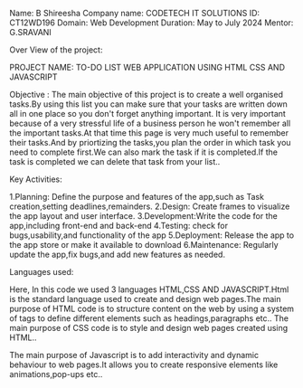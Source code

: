 Name: B Shireesha
Company name: CODETECH IT SOLUTIONS
ID: CT12WD196
Domain: Web Development
Duration: May to July 2024
Mentor: G.SRAVANI

Over View of the project:

PROJECT NAME: TO-DO LIST WEB APPLICATION USING HTML CSS AND JAVASCRIPT

 Objective : The main objective of this project is to create a well organised tasks.By using this list you can make sure that your tasks are written down all in one place so you don't forget anything important.
 It is very important because of a very stressful life of a business person he won't remember all the important tasks.At that time this page is very much useful to remember their tasks.And by priortizing the 
 tasks,you plan the order in which task you need to complete first.We can also mark the task if it is completed.If the task is completed we can delete that task from your list..

 Key Activities:

 1.Planning: Define the purpose and features of the app,such as Task creation,setting deadlines,remainders.
 2.Design: Create frames to visualize the app layout and user interface.
 3.Development:Write the code for the app,including front-end and back-end 
 4.Testing: check for bugs,usability,and functionality of the app
 5.Deployment: Release the app to the app store or make it available to download
 6.Maintenance: Regularly update the app,fix bugs,and add new features as needed.

 Languages used:

 Here, In this code we used 3 languages HTML,CSS AND JAVASCRIPT.Html is the standard language used to create and design web pages.The main purpose of HTML code is to structure content on the web by 
 using a system of tags to define different elements such as headings,paragraphs etc..
 The main purpose of CSS code is to style and design web pages created using HTML..

 
 The main purpose of Javascript is to add interactivity and dynamic behaviour to web pages.It allows you to create responsive elements like animations,pop-ups etc..

